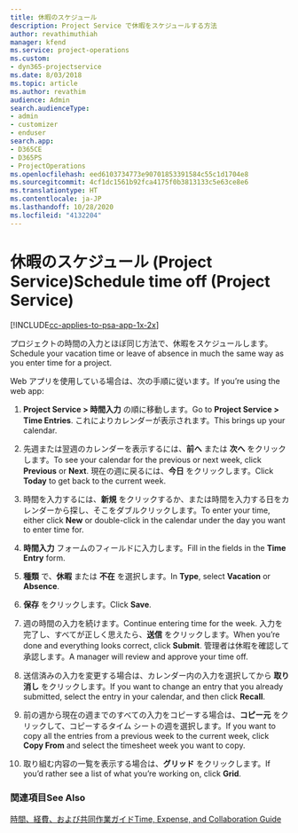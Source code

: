 ```yaml
---
title: 休暇のスケジュール
description: Project Service で休暇をスケジュールする方法
author: revathimuthiah
manager: kfend
ms.service: project-operations
ms.custom:
- dyn365-projectservice
ms.date: 8/03/2018
ms.topic: article
ms.author: revathim
audience: Admin
search.audienceType:
- admin
- customizer
- enduser
search.app:
- D365CE
- D365PS
- ProjectOperations
ms.openlocfilehash: eed6103734773e90701853391584c55c1d1704e8
ms.sourcegitcommit: 4cf1dc1561b92fca4175f0b3813133c5e63ce8e6
ms.translationtype: HT
ms.contentlocale: ja-JP
ms.lasthandoff: 10/28/2020
ms.locfileid: "4132204"
---
```

# <a name="schedule-time-off-project-service"></a><span data-ttu-id="bf8f6-103">休暇のスケジュール (Project Service)</span><span class="sxs-lookup"><span data-stu-id="bf8f6-103">Schedule time off (Project Service)</span></span>

[!INCLUDE[cc-applies-to-psa-app-1x-2x](../includes/cc-applies-to-psa-app-1x-2x.md)]

<span data-ttu-id="bf8f6-104">プロジェクトの時間の入力とほぼ同じ方法で、休暇をスケジュールします。</span><span class="sxs-lookup"><span data-stu-id="bf8f6-104">Schedule your vacation time or leave of absence in much the same way as you enter time for a project.</span></span>  
  
 <span data-ttu-id="bf8f6-105">Web アプリを使用している場合は、次の手順に従います。</span><span class="sxs-lookup"><span data-stu-id="bf8f6-105">If you’re using the web app:</span></span>  
  
1.  <span data-ttu-id="bf8f6-106">**Project Service > 時間入力** の順に移動します。</span><span class="sxs-lookup"><span data-stu-id="bf8f6-106">Go to **Project Service > Time Entries**.</span></span> <span data-ttu-id="bf8f6-107">これによりカレンダーが表示されます。</span><span class="sxs-lookup"><span data-stu-id="bf8f6-107">This brings up your calendar.</span></span>  
  
2.  <span data-ttu-id="bf8f6-108">先週または翌週のカレンダーを表示するには、**前へ** または **次へ** をクリックします。</span><span class="sxs-lookup"><span data-stu-id="bf8f6-108">To see your calendar for the previous or next week, click **Previous** or **Next**.</span></span> <span data-ttu-id="bf8f6-109">現在の週に戻るには、**今日** をクリックします。</span><span class="sxs-lookup"><span data-stu-id="bf8f6-109">Click **Today** to get back to the current week.</span></span>  
  
3.  <span data-ttu-id="bf8f6-110">時間を入力するには、**新規** をクリックするか、または時間を入力する日をカレンダーから探し、そこをダブルクリックします。</span><span class="sxs-lookup"><span data-stu-id="bf8f6-110">To enter your time, either click **New** or double-click in the calendar under the day you want to enter time for.</span></span>  
  
4.  <span data-ttu-id="bf8f6-111">**時間入力** フォームのフィールドに入力します。</span><span class="sxs-lookup"><span data-stu-id="bf8f6-111">Fill in the fields in the **Time Entry** form.</span></span>  
  
5.  <span data-ttu-id="bf8f6-112">**種類** で、**休暇** または **不在** を選択します。</span><span class="sxs-lookup"><span data-stu-id="bf8f6-112">In **Type**, select **Vacation** or **Absence**.</span></span>  
  
6.  <span data-ttu-id="bf8f6-113">**保存** をクリックします。</span><span class="sxs-lookup"><span data-stu-id="bf8f6-113">Click **Save**.</span></span>  
  
7.  <span data-ttu-id="bf8f6-114">週の時間の入力を続けます。</span><span class="sxs-lookup"><span data-stu-id="bf8f6-114">Continue entering time for the week.</span></span> <span data-ttu-id="bf8f6-115">入力を完了し、すべてが正しく思えたら、**送信** をクリックします。</span><span class="sxs-lookup"><span data-stu-id="bf8f6-115">When you’re done and everything looks correct, click **Submit**.</span></span> <span data-ttu-id="bf8f6-116">管理者は休暇を確認して承認します。</span><span class="sxs-lookup"><span data-stu-id="bf8f6-116">A manager will review and approve your time off.</span></span>  
  
8.  <span data-ttu-id="bf8f6-117">送信済みの入力を変更する場合は、カレンダー内の入力を選択してから **取り消し** をクリックします。</span><span class="sxs-lookup"><span data-stu-id="bf8f6-117">If you want to change an entry that you already submitted, select the entry in your calendar, and then click **Recall**.</span></span>  
  
9. <span data-ttu-id="bf8f6-118">前の週から現在の週までのすべての入力をコピーする場合は、**コピー元** をクリックして、コピーするタイム シートの週を選択します。</span><span class="sxs-lookup"><span data-stu-id="bf8f6-118">If you want to copy all the entries from a previous week to the current week, click **Copy From** and select the timesheet week you want to copy.</span></span>  
  
10. <span data-ttu-id="bf8f6-119">取り組む内容の一覧を表示する場合は、**グリッド** をクリックします。</span><span class="sxs-lookup"><span data-stu-id="bf8f6-119">If you’d rather see a list of what you’re working on, click **Grid**.</span></span>  
  
### <a name="see-also"></a><span data-ttu-id="bf8f6-120">関連項目</span><span class="sxs-lookup"><span data-stu-id="bf8f6-120">See Also</span></span>  
 [<span data-ttu-id="bf8f6-121">時間、経費、および共同作業ガイド</span><span class="sxs-lookup"><span data-stu-id="bf8f6-121">Time, Expense, and Collaboration Guide</span></span>](../psa/time-expense-collaboration-guide.md)
